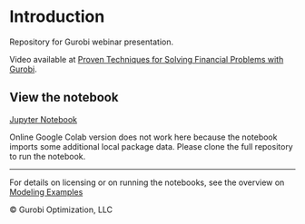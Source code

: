 # Introduction 

Repository for Gurobi webinar presentation.

Video available at [Proven Techniques for Solving Financial Problems with Gurobi](https://www.gurobi.com/events/proven-techniques-for-solving-financial-problems-with-gurobi/).

## View the notebook

[Jupyter Notebook](https://github.com/Gurobi/modeling-examples/blob/master/index_tracking/index_tracking.ipynb)

Online Google Colab version does not work here because the notebook imports some additional local package data. Please clone the full repository to run the notebook.

----
For details on licensing or on running the notebooks, see the overview on [Modeling Examples](../)

© Gurobi Optimization, LLC
